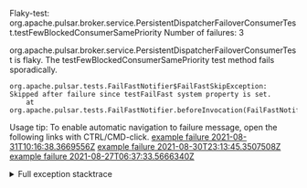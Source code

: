         
Flaky-test: org.apache.pulsar.broker.service.PersistentDispatcherFailoverConsumerTest.testFewBlockedConsumerSamePriority
Number of failures: 3

org.apache.pulsar.broker.service.PersistentDispatcherFailoverConsumerTest is flaky. The testFewBlockedConsumerSamePriority test method fails sporadically.

```
org.apache.pulsar.tests.FailFastNotifier$FailFastSkipException: Skipped after failure since testFailFast system property is set.
	at org.apache.pulsar.tests.FailFastNotifier.beforeInvocation(FailFastNotifier.java:88)

```

Usage tip: To enable automatic navigation to failure message, open the following links with CTRL/CMD-click.
[example failure 2021-08-31T10:16:38.3669556Z](https://github.com/apache/pulsar/runs/3471501156?check_suite_focus=true#step:10:1185)
[example failure 2021-08-30T23:13:45.3507508Z](https://github.com/apache/pulsar/runs/3467152431?check_suite_focus=true#step:9:441)
[example failure 2021-08-27T06:37:33.5666340Z](https://github.com/apache/pulsar/runs/3440411059?check_suite_focus=true#step:9:2363)


<details>
<summary>Full exception stacktrace</summary>
<code><pre>
org.apache.pulsar.tests.FailFastNotifier$FailFastSkipException: Skipped after failure since testFailFast system property is set.
	at org.apache.pulsar.tests.FailFastNotifier.beforeInvocation(FailFastNotifier.java:88)

</pre></code>
</details>

